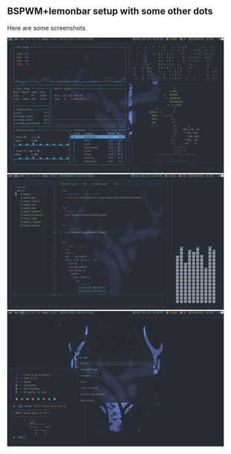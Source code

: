 ## BSPWM+lemonbar setup with some other dots

Here are some screenshots

![screenshot1](./images/rice01.png)
![screenshot2](./images/rice02.png)
![screenshot3](./images/rice03.png)
